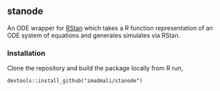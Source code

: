## stanode

An ODE wrapper for [RStan](https://github.com/stan-dev/rstan) which takes a R function representation of an ODE system of equations and generates simulates via RStan.

### Installation

Clone the repository and build the package locally from R run,

```
devtools::install_github("imadmali/stanode")
```
